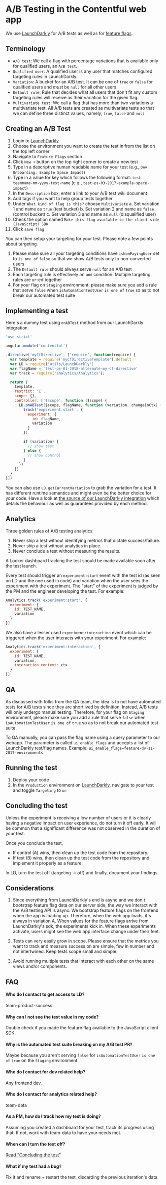 # A/B Testing in the Contentful web app

We use [LaunchDarkly][launch-darkly-app] for A/B tests as well as for [feature flags][feature-flags-doc].

## Terminology

- `A/B test`: We call a flag with percentage variations that is available only for qualified users, an `A/B test`.
- `Qualified user`: A qualified user is any user that matches configured targeting rules in LaunchDarkly.
- `Variation`: A bucket for an A/B test. It can be one of  `true` or `false` for qualified users and _must_ be `null` for all other users.
- `Default rule`: Rule that decides what all users that don't fit any custom targeting rules will receive as their variation for the given flag.
- `Multivariate test`: We call a flag that has more than two variations a multivariate test. All A/B tests are created as multivariate tests so that we can define three distinct values, namely, `true`, `false` and `null`

## Creating an A/B Test

1. Login to [LaunchDarkly][launch-darkly-app]
2. Choose the environment you want to create the test in from the list on the top left corner
3. Navigate to `Feature Flags` section
4. Click `New +` button on the top right corner to create a new test
5. Type in a descriptive human readable name for your test (e.g., `Dev Onboarding: Example Space Impact`)
6. Type in a value for key which follows the following format: `test-teamname-mm-yyyy-test-name` (e.g., `test-ps-03-2017-example-space-impact`)
7. In the `Description` box, enter a link to your A/B test wiki document
8. Add tags if you want to help group tests together
9. Under `What kind of flag is this?` choose `Multivariate`
  a. Set variation 1 and name as `true` (test bucket)
  b. Set variation 2 and name as `false` (control bucket)
  c. Set variation 3 and name as `null` (disqualified user)
10. Check the option named `Make this flag available to the client-side (JavaScript) SDK`
11. Click `save flag`

You can then setup your targeting for your test. Please note a few points about targeting.

1. Please make sure all your targeting conditions have `isNonPayingUser` set to `is one of` `false` so that we show A/B tests only to non-converted users
2. The `Default rule` should always serve `null` for an A/B test
3. Each targeting rule is effectively an `and` condition. Multiple targeting rules are `or`-ed together
4. For your flag on `Staging` environment, please make sure you add a rule that serve `false` when `isAutomationTestUser` `is one of` `true` so as to not break our automated test suite

## Implementing a test

Here's a dummy test using `onABTest` method from our LaunchDarkly integration.

```js
'use strict'

angular.module('contentful')

.directive('myCfDirective', ['require', function(require) {
  var template = require('myCfDirectiveTemplate').default
  var LD = require('utils/LaunchDarkly')
  var flagName = 'test-ps-01-2018-alternate-my-cf-directive'
  var track = require('analytics/Analytics');

  return {
    template,
    restrict: 'E',
    scope: {},
    controller: ['$scope', function ($scope) {
      LD.onABTest($scope, flagName, function (variation, changeInCtx) {
        track('experiment:start', {
          experiment: {
            id: flagName,
            variation
          }
        })

        if (variation) {
          // show test
        } else {
          // show control
        }
      })
    }]
  }
}])
```

You can also use `LD.getCurrentVariation` to grab the variation for a test. It has different runtime semantics and might even be the better choice for your code. Have a look at [the source of our LaunchDarkly integration](../../src/javascripts/utils/LaunchDarkly/index.es6.js) which details the behaviour as well as guarantees provided by each method.

## Analytics

Three golden rules of A/B testing analytics:

1. Never ship a test without identifying metrics that dictate success/failure.
2. Never ship a test without analytics in place.
3. Never conclude a test without measuring the results.

A Looker dashboard tracking the test should be made available soon after the test launch.

Every test should trigger an `experiment:start` event with the test id (as seen on LD and the one used in code) and variation when the user sees the experiment with the experiment. The "start" of the experiment is judged by the PM and the engineer developing the test. For example:

```js
Analytics.track('experiment:start', {
  experiment: {
    id: TEST_NAME,
    variation
  }
})
```

We also have a lesser used `experiment:interaction` event which can be triggered when the user interacts with your experiment. For example:

```js
Analytics.track('experiment:interaction', {
  experiment: {
    id: TEST_NAME,
    variation,
    interaction_context: ctx
  }
})
```

## QA

As discussed with folks from the QA team, the idea is to not have automated tests for A/B tests since they are shortlived by definition. Instead, A/B tests will only undergo manual testing.
Therefore, for your flag on `Staging` environment, please make sure you add a rule that serve `false` when `isAutomationTestUser` `is one of` `true` so as to not break our automated test suite.

To QA manually, you can pass the flag name using a query parameter to our webapp. The parameter is called `ui_enable_flags` and accepts a list of LaunchDarkly test/flag names. Example: `ui_enable_flags=feature-dv-11-2017-environments`

## Running the test

1. Deploy your code
2. In the `Production` environment on [LaunchDarkly][launch-darkly-app], navigate to your test and toggle `Targeting` to `on`

## Concluding the test
<span id="concluding-the-test"></span>

Unless the experiment is receiving a low number of users or it is clearly having a negative impact on user experience, do not turn it off early.
It will be common that a significant difference was not observed in the duration of your test.

Once you conclude the test,

- If control (A) wins, then clean up the test code from the repository.
- If test (B) wins, then clean up the test code from the repository and implement it properly as a feature.

In LD, turn the test off (targeting -> off) and finally, document your findings.

## Considerations

1. Since everything from LaunchDarkly's end is async and we don't bootstrap feature flag data on our server side, the way we interact with the A/B testing API is async. We bootstrap feature flags on the frontend when the app is loading up.
Therefore, when the web app loads, it's always in variation A. When values for the feature flags arrive from LaunchDarkly's sdk, the experiments kick in. When these experiments activate, users might see the web app interface change under their feet.

2. Tests can very easily grow in scope. Please ensure that the metrics you want to track and measure success on are simple, few in number and not intertwined. Keep tests scope small and simple.

3. Avoid running multiple tests that interact with each other on the same views and/or components.

## FAQ

#### Who do I contact to get access to LD?
team-product-success

#### Why can I not see the test value in my code?
Double check if you made the feature flag available to the JavaScript client SDK.

#### Why is the automated test suite breaking on my A/B test PR?
Maybe because you aren't serving `false` for `isAutomationTestUser` `is one of` `true` on the `Staging` environment.

#### Who do I contact for dev related help?
Any frontend dev.

#### Who do I contact for analytics related help?
team-data

#### As a PM, how do I track how my test is doing?
Assuming you created a dashboard for your test, track its progress using that.
If not, work with team-data to have your needs met.

#### When can I turn the test off?
[Read "Concluding the test"](#concluding-the-test)

#### What if my test had a bug?
Fix it and rename + restart the test, discarding the previous iteration's data.

[feature-flags-doc]: ./feature-flags
[launch-darkly-app]: https://app.launchdarkly.com
